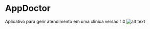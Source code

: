 # AppDoctor
  Aplicativo para gerir atendimento em uma clinica
  versao 1.0
  ![alt text](https://github.com/alexjosesilva/AppDoctor/blob/master/src/img/telaDoctor2.jpg?raw=true)
